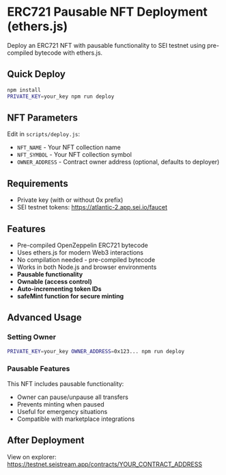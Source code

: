 # ERC721 Pausable NFT Deployment (ethers.js)

Deploy an ERC721 NFT with pausable functionality to SEI testnet using pre-compiled bytecode with ethers.js.

## Quick Deploy

```bash
npm install
PRIVATE_KEY=your_key npm run deploy
```

## NFT Parameters

Edit in `scripts/deploy.js`:
- `NFT_NAME` - Your NFT collection name
- `NFT_SYMBOL` - Your NFT collection symbol  
- `OWNER_ADDRESS` - Contract owner address (optional, defaults to deployer)

## Requirements

- Private key (with or without 0x prefix)
- SEI testnet tokens: https://atlantic-2.app.sei.io/faucet

## Features

- Pre-compiled OpenZeppelin ERC721 bytecode
- Uses ethers.js for modern Web3 interactions
- No compilation needed - pre-compiled bytecode
- Works in both Node.js and browser environments
- **Pausable functionality**
- **Ownable (access control)**
- **Auto-incrementing token IDs**
- **safeMint function for secure minting**

## Advanced Usage

### Setting Owner

```bash
PRIVATE_KEY=your_key OWNER_ADDRESS=0x123... npm run deploy
```

### Pausable Features

This NFT includes pausable functionality:
- Owner can pause/unpause all transfers
- Prevents minting when paused
- Useful for emergency situations
- Compatible with marketplace integrations

## After Deployment

View on explorer: https://testnet.seistream.app/contracts/YOUR_CONTRACT_ADDRESS